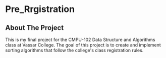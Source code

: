 # Pre_Rrgistration

## About The Project
This is my final project for the CMPU-102 Data Structure and Algorithms class at Vassar College. 
The goal of this project is to create and implement sorting algorithms that follow the college's class registration rules. 
